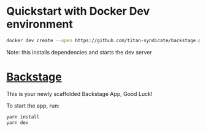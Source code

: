 # Quickstart with Docker Dev environment

```sh
docker dev create --open https://github.com/titan-syndicate/backstage.git
```

Note: this installs dependencies and starts the dev server

# [Backstage](https://backstage.io)

This is your newly scaffolded Backstage App, Good Luck!

To start the app, run:

```sh
yarn install
yarn dev
```